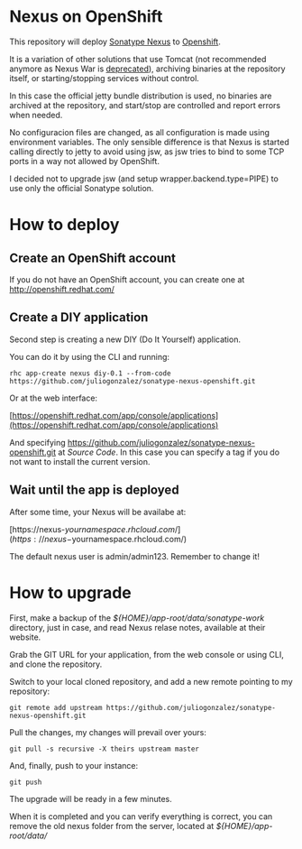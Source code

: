 Nexus on OpenShift
==================

This repository will deploy [Sonatype Nexus](http://www.sonatype.org/nexus/) to [Openshift](https://www.openshift.com/).

It is a variation of other solutions that use Tomcat (not recommended anymore as Nexus War is [deprecated](https://support.sonatype.com/hc/en-us/articles/213465668-Where-is-the-Nexus-OSS-war-file-)), archiving binaries at the repository itself, or starting/stopping services without control.

In this case the official jetty bundle distribution is used, no binaries are archived at the repository, and start/stop are controlled and report errors when needed.

No configuracion files are changed, as all configuration is made using environment variables. The only sensible difference is that Nexus is started calling directly to jetty to avoid using jsw, as jsw tries to bind to some TCP ports in a way not allowed by OpenShift.

I decided not to upgrade jsw (and setup wrapper.backend.type=PIPE) to use only the official Sonatype solution.

How to deploy
=============

Create an OpenShift account
---------------------------

If you do not have an OpenShift account, you can create one at http://openshift.redhat.com/

Create a DIY application
------------------------

Second step is creating a new DIY (Do It Yourself) application.

You can do it by using the CLI and running:
```
rhc app-create nexus diy-0.1 --from-code https://github.com/juliogonzalez/sonatype-nexus-openshift.git
```
Or at the web interface:

[https://openshift.redhat.com/app/console/applications](https://openshift.redhat.com/app/console/applications)

And specifying https://github.com/juliogonzalez/sonatype-nexus-openshift.git at *Source Code*. In this case you can specify a tag if you do not want to install the current version.

Wait until the app is deployed
------------------------------

After some time, your Nexus will be availabe at:

[https://nexus-$yournamespace.rhcloud.com/](https://nexus-$yournamespace.rhcloud.com/)

The default nexus user is admin/admin123. Remember to change it!

How to upgrade
==============

First, make a backup of the *${HOME}/app-root/data/sonatype-work* directory, just in case, and read Nexus relase notes, available at their website.

Grab the GIT URL for your application, from the web console or using CLI, and clone the repository.

Switch to your local cloned repository, and add a new remote pointing to my repository:
```
git remote add upstream https://github.com/juliogonzalez/sonatype-nexus-openshift.git
``` 
Pull the changes, my changes will prevail over yours:
```
git pull -s recursive -X theirs upstream master
```
And, finally, push to your instance:
```
git push
```
The upgrade will be ready in a few minutes.

When it is completed and you can verify everything is correct, you can remove the old nexus folder from the server, located at *${HOME}/app-root/data/*
